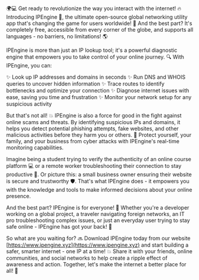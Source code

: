 🌍💻 Get ready to revolutionize the way you interact with the internet! 🔥 Introducing IPEngine 🚀, the ultimate open-source global networking utility app that's changing the game for users worldwide! 💯 And the best part? It's completely free, accessible from every corner of the globe, and supports all languages - no barriers, no limitations! 🌎

IPEngine is more than just an IP lookup tool; it's a powerful diagnostic engine that empowers you to take control of your online journey. 🔍 With IPEngine, you can:

✨ Look up IP addresses and domains in seconds
✨ Run DNS and WHOIS queries to uncover hidden information
✨ Trace routes to identify bottlenecks and optimize your connection
✨ Diagnose internet issues with ease, saving you time and frustration
✨ Monitor your network setup for any suspicious activity

But that's not all! 💥 IPEngine is also a force for good in the fight against online scams and threats. By identifying suspicious IPs and domains, it helps you detect potential phishing attempts, fake websites, and other malicious activities before they harm you or others. 🚫 Protect yourself, your family, and your business from cyber attacks with IPEngine's real-time monitoring capabilities.

Imagine being a student trying to verify the authenticity of an online course platform 💻 or a remote worker troubleshooting their connection to stay productive 🔧. Or picture this: a small business owner ensuring their website is secure and trustworthy 🛡️. That's what IPEngine does - it empowers you with the knowledge and tools to make informed decisions about your online presence.

And the best part? IPEngine is for everyone! 👫 Whether you're a developer working on a global project, a traveler navigating foreign networks, an IT pro troubleshooting complex issues, or just an everyday user trying to stay safe online - IPEngine has got your back! 🤝

So what are you waiting for? 🔜 Download IPEngine today from our website [https://www.ipengine.xyz](https://www.ipengine.xyz) and start building a safer, smarter internet - one IP at a time! 💥 Share it with your friends, online communities, and social networks to help create a ripple effect of awareness and action. Together, let's make the internet a better place for all! 🌟